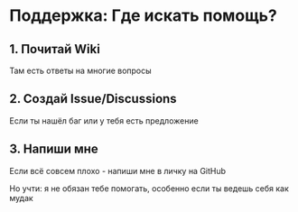 # Поддержка: Где искать помощь?

## 1. Почитай Wiki
Там есть ответы на многие вопросы

## 2. Создай Issue/Discussions
Если ты нашёл баг или у тебя есть предложение

## 3. Напиши мне
Если всё совсем плохо - напиши мне в личку на GitHub

Но учти: я не обязан тебе помогать, особенно если ты ведешь себя как мудак
